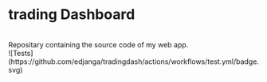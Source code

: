 <h1>trading Dashboard</h1><br/>
Repositary containing the source code of my web app.<br/>
![Tests](https://github.com/edjanga/tradingdash/actions/workflows/test.yml/badge.svg)

